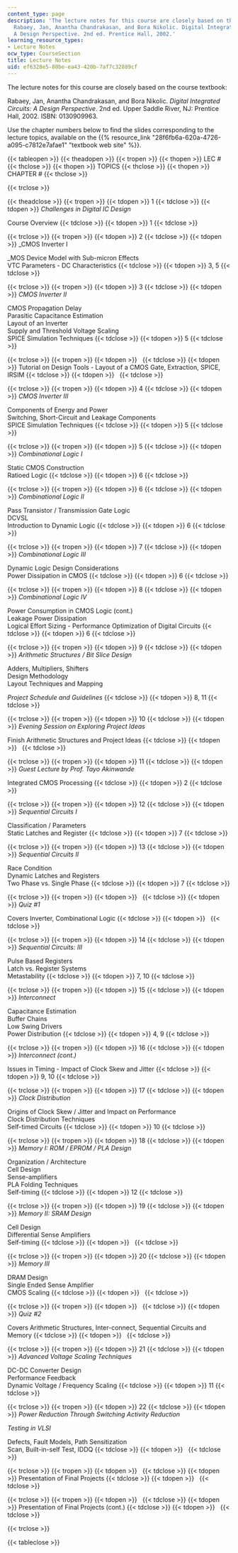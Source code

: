 ```yaml
---
content_type: page
description: 'The lecture notes for this course are closely based on the course textbook:
  Rabaey, Jan, Anantha Chandrakasan, and Bora Nikolic. Digital Integrated Circuits:
  A Design Perspective. 2nd ed. Prentice Hall, 2002.'
learning_resource_types:
- Lecture Notes
ocw_type: CourseSection
title: Lecture Notes
uid: ef6328e5-80be-ea43-420b-7af7c32889cf
---
```


The lecture notes for this course are closely based on the course textbook:

Rabaey, Jan, Anantha Chandrakasan, and Bora Nikolic. _Digital Integrated Circuits: A Design Perspective_. 2nd ed. Upper Saddle River, NJ: Prentice Hall, 2002. ISBN: 0130909963.

Use the chapter numbers below to find the slides corresponding to the lecture topics, available on the {{% resource_link "28f6fb6a-620a-4726-a095-c7812e7afae1" "textbook web site" %}}.

{{< tableopen >}}
{{< theadopen >}}
{{< tropen >}}
{{< thopen >}}
LEC #
{{< thclose >}}
{{< thopen >}}
TOPICS
{{< thclose >}}
{{< thopen >}}
CHAPTER #
{{< thclose >}}

{{< trclose >}}

{{< theadclose >}}
{{< tropen >}}
{{< tdopen >}}
1
{{< tdclose >}}
{{< tdopen >}}
_Challenges in Digital IC Design_  
  
Course Overview
{{< tdclose >}}
{{< tdopen >}}
1
{{< tdclose >}}

{{< trclose >}}
{{< tropen >}}
{{< tdopen >}}
2
{{< tdclose >}}
{{< tdopen >}}
_CMOS Inverter I  
  
_MOS Device Model with Sub-micron Effects  
VTC Parameters - DC Characteristics
{{< tdclose >}}
{{< tdopen >}}
3, 5
{{< tdclose >}}

{{< trclose >}}
{{< tropen >}}
{{< tdopen >}}
3
{{< tdclose >}}
{{< tdopen >}}
_CMOS Inverter II_  
  
CMOS Propagation Delay  
Parasitic Capacitance Estimation  
Layout of an Inverter  
Supply and Threshold Voltage Scaling  
SPICE Simulation Techniques
{{< tdclose >}}
{{< tdopen >}}
5
{{< tdclose >}}

{{< trclose >}}
{{< tropen >}}
{{< tdopen >}}
 
{{< tdclose >}}
{{< tdopen >}}
Tutorial on Design Tools - Layout of a CMOS Gate, Extraction, SPICE, IRSIM
{{< tdclose >}}
{{< tdopen >}}
 
{{< tdclose >}}

{{< trclose >}}
{{< tropen >}}
{{< tdopen >}}
4
{{< tdclose >}}
{{< tdopen >}}
_CMOS Inverter III_  
  
Components of Energy and Power  
Switching, Short-Circuit and Leakage Components  
SPICE Simulation Techniques
{{< tdclose >}}
{{< tdopen >}}
5
{{< tdclose >}}

{{< trclose >}}
{{< tropen >}}
{{< tdopen >}}
5
{{< tdclose >}}
{{< tdopen >}}
_Combinational Logic I_  
  
Static CMOS Construction  
Ratioed Logic
{{< tdclose >}}
{{< tdopen >}}
6
{{< tdclose >}}

{{< trclose >}}
{{< tropen >}}
{{< tdopen >}}
6
{{< tdclose >}}
{{< tdopen >}}
_Combinational Logic II_  
  
Pass Transistor / Transmission Gate Logic  
DCVSL  
Introduction to Dynamic Logic
{{< tdclose >}}
{{< tdopen >}}
6
{{< tdclose >}}

{{< trclose >}}
{{< tropen >}}
{{< tdopen >}}
7
{{< tdclose >}}
{{< tdopen >}}
_Combinational Logic III_  
  
Dynamic Logic Design Considerations  
Power Dissipation in CMOS
{{< tdclose >}}
{{< tdopen >}}
6
{{< tdclose >}}

{{< trclose >}}
{{< tropen >}}
{{< tdopen >}}
8
{{< tdclose >}}
{{< tdopen >}}
_Combinational Logic IV_  
  
Power Consumption in CMOS Logic (cont.)  
Leakage Power Dissipation  
Logical Effort Sizing - Performance Optimization of Digital Circuits
{{< tdclose >}}
{{< tdopen >}}
6
{{< tdclose >}}

{{< trclose >}}
{{< tropen >}}
{{< tdopen >}}
9
{{< tdclose >}}
{{< tdopen >}}
_Arithmetic Structures / Bit Slice Design_  
  
Adders, Multipliers, Shifters  
Design Methodology  
Layout Techniques and Mapping  
  
_Project Schedule and Guidelines_
{{< tdclose >}}
{{< tdopen >}}
8, 11
{{< tdclose >}}

{{< trclose >}}
{{< tropen >}}
{{< tdopen >}}
10
{{< tdclose >}}
{{< tdopen >}}
_Evening Session on Exploring Project Ideas_  
  
Finish Arithmetic Structures and Project Ideas
{{< tdclose >}}
{{< tdopen >}}
 
{{< tdclose >}}

{{< trclose >}}
{{< tropen >}}
{{< tdopen >}}
11
{{< tdclose >}}
{{< tdopen >}}
_Guest Lecture by Prof. Tayo Akinwande_  
  
Integrated CMOS Processing
{{< tdclose >}}
{{< tdopen >}}
2
{{< tdclose >}}

{{< trclose >}}
{{< tropen >}}
{{< tdopen >}}
12
{{< tdclose >}}
{{< tdopen >}}
_Sequential Circuits I_  
  
Classification / Parameters  
Static Latches and Register
{{< tdclose >}}
{{< tdopen >}}
7
{{< tdclose >}}

{{< trclose >}}
{{< tropen >}}
{{< tdopen >}}
13
{{< tdclose >}}
{{< tdopen >}}
_Sequential Circuits II_  
  
Race Condition  
Dynamic Latches and Registers  
Two Phase vs. Single Phase
{{< tdclose >}}
{{< tdopen >}}
7
{{< tdclose >}}

{{< trclose >}}
{{< tropen >}}
{{< tdopen >}}
 
{{< tdclose >}}
{{< tdopen >}}
_Quiz #1_  
  
Covers Inverter, Combinational Logic
{{< tdclose >}}
{{< tdopen >}}
 
{{< tdclose >}}

{{< trclose >}}
{{< tropen >}}
{{< tdopen >}}
14
{{< tdclose >}}
{{< tdopen >}}
_Sequential Circuits: III_  
  
Pulse Based Registers  
Latch vs. Register Systems  
Metastability
{{< tdclose >}}
{{< tdopen >}}
7, 10
{{< tdclose >}}

{{< trclose >}}
{{< tropen >}}
{{< tdopen >}}
15
{{< tdclose >}}
{{< tdopen >}}
_Interconnect_  
  
Capacitance Estimation  
Buffer Chains  
Low Swing Drivers  
Power Distribution
{{< tdclose >}}
{{< tdopen >}}
4, 9
{{< tdclose >}}

{{< trclose >}}
{{< tropen >}}
{{< tdopen >}}
16
{{< tdclose >}}
{{< tdopen >}}
_Interconnect (cont.)_  
  
Issues in Timing - Impact of Clock Skew and Jitter
{{< tdclose >}}
{{< tdopen >}}
9, 10
{{< tdclose >}}

{{< trclose >}}
{{< tropen >}}
{{< tdopen >}}
17
{{< tdclose >}}
{{< tdopen >}}
_Clock Distribution_  
  
Origins of Clock Skew / Jitter and Impact on Performance  
Clock Distribution Techniques  
Self-timed Circuits
{{< tdclose >}}
{{< tdopen >}}
10
{{< tdclose >}}

{{< trclose >}}
{{< tropen >}}
{{< tdopen >}}
18
{{< tdclose >}}
{{< tdopen >}}
_Memory I: ROM / EPROM / PLA Design_  
  
Organization / Architecture  
Cell Design  
Sense-amplifiers  
PLA Folding Techniques  
Self-timing
{{< tdclose >}}
{{< tdopen >}}
12
{{< tdclose >}}

{{< trclose >}}
{{< tropen >}}
{{< tdopen >}}
19
{{< tdclose >}}
{{< tdopen >}}
_Memory II: SRAM Design_  
  
Cell Design  
Differential Sense Amplifiers  
Self-timing
{{< tdclose >}}
{{< tdopen >}}
 
{{< tdclose >}}

{{< trclose >}}
{{< tropen >}}
{{< tdopen >}}
20
{{< tdclose >}}
{{< tdopen >}}
_Memory III_  
  
DRAM Design  
Single Ended Sense Amplifier  
CMOS Scaling
{{< tdclose >}}
{{< tdopen >}}
 
{{< tdclose >}}

{{< trclose >}}
{{< tropen >}}
{{< tdopen >}}
 
{{< tdclose >}}
{{< tdopen >}}
_Quiz #2_  
  
Covers Arithmetic Structures, Inter-connect, Sequential Circuits and Memory
{{< tdclose >}}
{{< tdopen >}}
 
{{< tdclose >}}

{{< trclose >}}
{{< tropen >}}
{{< tdopen >}}
21
{{< tdclose >}}
{{< tdopen >}}
_Advanced Voltage Scaling Techniques_  
  
DC-DC Converter Design  
Performance Feedback  
Dynamic Voltage / Frequency Scaling
{{< tdclose >}}
{{< tdopen >}}
11
{{< tdclose >}}

{{< trclose >}}
{{< tropen >}}
{{< tdopen >}}
22
{{< tdclose >}}
{{< tdopen >}}
_Power Reduction Through Switching Activity Reduction_  
  
_Testing in VLSI_  
  
Defects, Fault Models, Path Sensitization  
Scan, Built-in-self Test, IDDQ
{{< tdclose >}}
{{< tdopen >}}
 
{{< tdclose >}}

{{< trclose >}}
{{< tropen >}}
{{< tdopen >}}
 
{{< tdclose >}}
{{< tdopen >}}
Presentation of Final Projects
{{< tdclose >}}
{{< tdopen >}}
 
{{< tdclose >}}

{{< trclose >}}
{{< tropen >}}
{{< tdopen >}}
 
{{< tdclose >}}
{{< tdopen >}}
Presentation of Final Projects (cont.)
{{< tdclose >}}
{{< tdopen >}}
 
{{< tdclose >}}

{{< trclose >}}

{{< tableclose >}}
